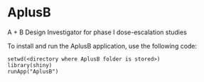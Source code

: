 # AplusB
A + B Design Investigator for phase I dose-escalation studies

To install and run the AplusB application, use the following code:

```
setwd(<directory where AplusB folder is stored>)
library(shiny)
runApp("AplusB")
```
